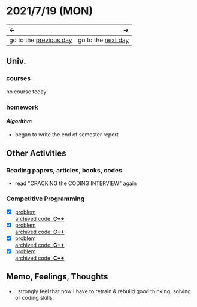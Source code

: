# 2021/7/19 (MON)
|←|→|
|:---|---:|
go to the [previous day](./18th.md) | go to the [next day](./20th.md)

## Univ.
### courses
no course today

### homework
#### *Algorithm*
- began to write the end of semester report

## Other Activities

### Reading papers, articles, books, codes
- read "CRACKING the CODING INTERVIEW" again

### Competitive Programming
- [x] [problem](https://atcoder.jp/contests/typical90/tasks/typical90_i)  
  [archived code: **C++**](https://github.com/OtsuKotsu/competition_cpp/blob/main/archive/typical90/09.cpp)  
- [x] [problem](https://atcoder.jp/contests/typical90/tasks/typical90_j)  
  [archived code: **C++**](https://github.com/OtsuKotsu/competition_cpp/blob/main/archive/typical90/10.cpp)  
- [x] [problem](https://atcoder.jp/contests/typical90/tasks/typical90_k)  
  [archived code: **C++**](https://github.com/OtsuKotsu/competition_cpp/blob/main/archive/typical90/11.cpp)  
- [x] [problem](https://atcoder.jp/contests/typical90/tasks/typical90_l)  
  [archived code: **C++**](https://github.com/OtsuKotsu/competition_cpp/blob/main/archive/typical90/12.cpp)  

## Memo, Feelings, Thoughts
- I strongly feel that now I have to retrain & rebuild good thinking, solving or coding skills.
